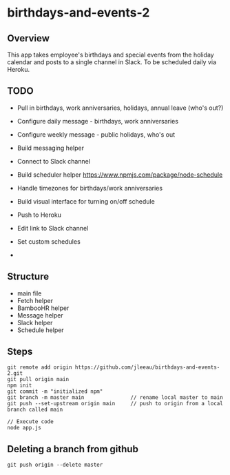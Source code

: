 # birthdays-and-events-2
## Overview
This app takes employee's birthdays and special events from the holiday calendar and posts to a single channel in Slack.
To be scheduled daily via Heroku.



## TODO
- Pull in birthdays, work anniversaries, holidays, annual leave (who's out?)
- Configure daily message - birthdays, work anniversaries
- Configure weekly message - public holidays, who's out
- Build messaging helper
- Connect to Slack channel
- Build scheduler helper https://www.npmjs.com/package/node-schedule
- Handle timezones for birthdays/work anniversaries
- Build visual interface for turning on/off schedule
- Push to Heroku

- Edit link to Slack channel
- Set custom schedules
- 


## Structure
- main file
- Fetch helper
- BambooHR helper
- Message helper
- Slack helper
- Schedule helper




## Steps
```
git remote add origin https://github.com/jleeau/birthdays-and-events-2.git
git pull origin main
npm init
git commit -m "initialized npm"
git branch -m master main               // rename local master to main
git push --set-upstream origin main     // push to origin from a local branch called main

// Execute code
node app.js
```

## Deleting a branch from github
```
git push origin --delete master
```
